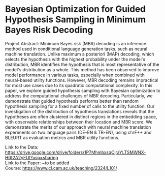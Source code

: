 # Bayesian Optimization for Guided Hypothesis Sampling in Minimum Bayes Risk Decoding

Project Abstract: Minimum Bayes risk (MBR) decoding is an inference method used in conditional language generation tasks, such as neural machine translation. Unlike maximum a posteriori (MAP) decoding, which selects the hypothesis with the highest probability under the model's distribution, MBR identifies the hypothesis that is most representative of the model's distribution as a whole. This method has been observed to improve model performance in various tasks, especially when combined with neural-based utility functions. However, MBR decoding remains impractical for most use cases due to its quadratic computational complexity. In this paper, we explore guided hypothesis sampling with Bayesian optimization to address the computational challenges of MBR decoding. Particularly, we demonstrate that guided hypothesis performs better than random hypothesis sampling for a fixed number of calls to the utility function. Our investigation of the distribution of hypothesis translations reveals that the hypotheses are often clustered in distinct regions in the embedding space, with observable relationships between their location and MBR score. We demonstrate the merits of our approach with neural machine translation experiments on two language pairs (DE-EN \& TR-EN), using chrF++ and BLEURT as evaluation metrics and MBR utility functions.

Link to the Data: https://drive.google.com/drive/folders/1P7MhmbxsqCjraYLTSMWNX-H0t2A2yFUt?usp=sharing  <br>
Link to the Paper: ~to be added <br>
Course: https://www.cl.cam.ac.uk/teaching/2324/L101/
